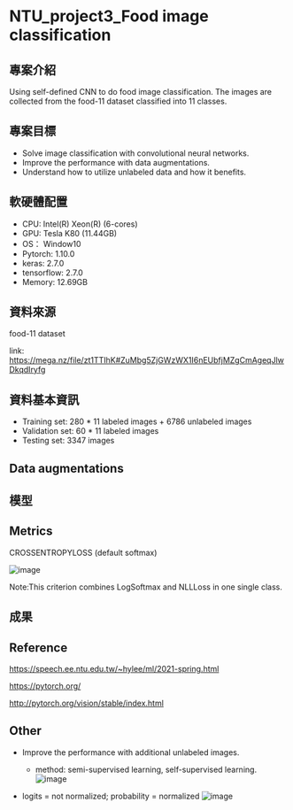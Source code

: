 # NTU_project3_Food image classification

## 專案介紹
Using self-defined CNN to do food image classification. The images are collected from the food-11 dataset classified into 11 classes.

## 專案目標
* Solve image classification with convolutional neural networks.
* Improve the performance with data augmentations.
* Understand how to utilize unlabeled data and how it benefits.
## 軟硬體配置
* CPU: Intel(R) Xeon(R) (6-cores)
* GPU: Tesla K80 (11.44GB)
* OS： Window10
* Pytorch: 1.10.0
* keras: 2.7.0
* tensorflow: 2.7.0
* Memory: 12.69GB
## 資料來源
food-11 dataset

link: https://mega.nz/file/zt1TTIhK#ZuMbg5ZjGWzWX1I6nEUbfjMZgCmAgeqJlwDkqdIryfg
## 資料基本資訊
* Training set: 280 * 11 labeled images + 6786 unlabeled images
* Validation set: 60 * 11 labeled images
* Testing set: 3347 images

## Data augmentations


## 模型

## Metrics
CROSSENTROPYLOSS (default softmax)

![image](https://user-images.githubusercontent.com/77257138/149958939-32579188-252f-4b12-8a86-459ebfb48422.png)

Note:This criterion combines LogSoftmax and NLLLoss in one single class.
## 成果

## Reference
https://speech.ee.ntu.edu.tw/~hylee/ml/2021-spring.html

https://pytorch.org/

http://pytorch.org/vision/stable/index.html

## Other 
* Improve the performance with additional unlabeled images. 
  * method: semi-supervised learning, self-supervised learning.
![image](https://user-images.githubusercontent.com/77257138/149956555-31a16df8-a4fb-45b9-9a63-4403f827570a.png)

* logits = not normalized; probability = normalized
![image](https://user-images.githubusercontent.com/77257138/149957107-3734efc9-1314-48bd-bea6-2c70359c142a.png)
